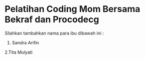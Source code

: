 # Pelatihan Coding Mom Bersama Bekraf dan Procodecg


Silahkan tambahkan nama para ibu dibawah ini :

1. Sandra Arifin


2.Tita Mulyati

